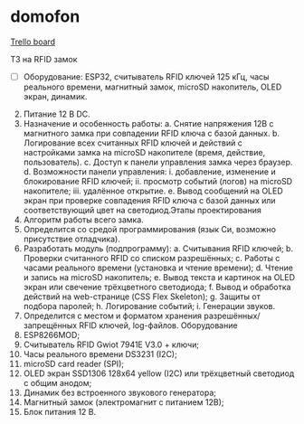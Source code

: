 # domofon
[Trello board](https://trello.com/b/9tLNktrr/esp32-%D0%B4%D0%BE%D0%BC%D0%BE%D1%84%D0%BE%D0%BD)

ТЗ на RFID замок
-[ ] Оборудование: ESP32, считыватель RFID ключей 125 кГц, часы
реального времени, магнитный замок, microSD накопитель, OLED экран,
динамик.
2. Питание 12 В DC.
3. Назначение и особенность работы:
a. Снятие напряжения 12В с магнитного замка при совпадении RFID
ключа с базой данных.
b. Логирование
всех считанных
RFID
ключей
и действий
с
настройками замка на microSD накопителе (время, действие,
пользователь).
c. Доступ к панели управления замка через браузер.
d. Возможности панели управления:
i. добавление, изменение и блокирование RFID ключей;
ii. просмотр событий (логов) на microSD накопителе;
iii. удалённое открытие.
e. Вывод сообщений на OLED экран при проверке совпадения RFID
ключа с базой данных или соответствующий цвет на светодиод.Этапы проектирования
1. Алгоритм работы всего замка.
2. Определится со средой программирования (язык Си, возможно
присутствие отладчика).
3. Разработать модуль (подпрограмму):
a. Считывания RFID ключей;
b. Проверки считанного RFID со списком разрешённых;
c. Работы с часами реального времени (установка и чтение времени);
d. Чтение и запись на microSD накопитель;
e. Вывод текста и картинок на OLED экран или свечение трёхцветного
светодиода;
f. Вывод и обработка действий на web-странице (CSS Flex Skeleton);
g. Защиты от подбора паролей;
h. Логирование событий;
i. Генерации звуков.
4. Определится
с
местом
и
форматом
хранения
разрешённых/запрещённых RFID ключей, log-файлов.
Оборудование
1. ESP8266MOD;
2. Считыватель RFID Gwiot 7941E V3.0 + ключи;
3. Часы реального времени DS3231 (I2C);
4. microSD card reader (SPI);
5. OLED экран SSD1306 128x64 yellow (I2C) или трёхцветный светодиод
с общим анодом;
6. Динамик без встроенного звукового генератора;
7. Магнитный замок (электромагнит с питанием 12В);
8. Блок питания 12 В.

